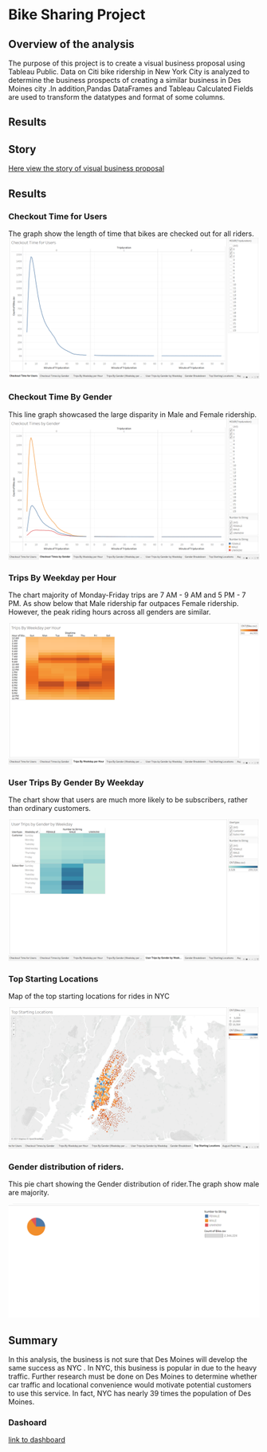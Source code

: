 # Bike Sharing Project
## Overview of the analysis

The purpose of this project is to create a visual business proposal using Tableau Public. Data on Citi bike ridership in New York City is analyzed to determine the business prospects of creating a similar business in Des Moines city .In addition,Pandas DataFrames and Tableau Calculated Fields are used to transform the datatypes and format of some columns.




## Results

## Story 
[Here view the story of visual  business proposal](https://public.tableau.com/app/profile/nada4204/viz/StoryNYCCitibike/NYCCitibikeStory?publish=yes)

## Results

### Checkout Time for Users
 The graph  show the length of time that bikes are checked out for all riders.
![image]( https://github.com/NadaAdem/Bike-Sharing-Project-/blob/main/resources/CheckTime%20for%20Users.png)



### Checkout Time By Gender 
This line graph showcased the large disparity in Male and Female ridership.
![image](https://github.com/NadaAdem/Bike-Sharing-Project-/blob/main/resources/checkout%20times%20by%20Gender.png)



### Trips By Weekday per Hour
The chart majority of Monday-Friday trips are 7 AM - 9 AM and 5 PM - 7 PM.
As show below  that Male ridership far outpaces Female ridership. However, the peak riding hours across all genders are similar.
 
![image]( https://github.com/NadaAdem/Bike-Sharing-Project-/blob/main/resources/Trips%20By%20weekday%20per%20Hour.png )

### User Trips By Gender By Weekday 

The chart show that users are much more likely to be subscribers, rather than ordinary customers.

![image]( https://github.com/NadaAdem/Bike-Sharing-Project-/blob/main/resources/User%20Trips%20By%20Gender%20bY%20weekeday.png )


### Top Starting Locations

Map of the top starting locations for rides in NYC

![image]( https://github.com/NadaAdem/Bike-Sharing-Project-/blob/main/resources/Top%20Strating%20Location.png )

###  Gender distribution of riders. 

This pie chart showing the Gender distribution of rider.The graph show  male are  majority.

![image](https://github.com/NadaAdem/Bike-Sharing-Project-/blob/main/resources/gender.png)


## Summary

In this analysis, the business is not sure that Des Moines will develop the same success as NYC . In NYC, this business is popular in due to the heavy traffic. Further research must be done on Des Moines to determine whether car traffic and locational convenience would motivate potential customers to use this service. In fact, NYC has nearly 39 times the population of Des Moines.


### Dashoard
[link to dashboard](https://public.tableau.com/app/profile/nada4204/viz/StoryNYCCitibike/NYCCitibikeStory?publish=yes)

